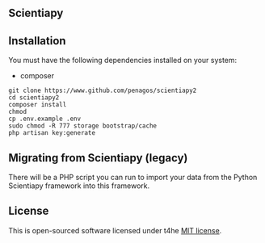 ## Scientiapy

## Installation

You must have the following dependencies installed on your system:
* composer

```
git clone https://www.github.com/penagos/scientiapy2
cd scientiapy2
composer install
chmod 
cp .env.example .env
sudo chmod -R 777 storage bootstrap/cache
php artisan key:generate
```

## Migrating from Scientiapy (legacy)

There will be a PHP script you can run to import your data from the Python Scientiapy framework into this framework.

## License

This is open-sourced software licensed under t4he [MIT license](https://opensource.org/licenses/MIT).
